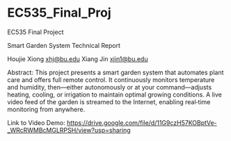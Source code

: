 # EC535_Final_Proj
EC535 Final Project
 
Smart Garden System 
Technical Report


Houjie Xiong xhj@bu.edu
Xiang Jin xjin1@bu.edu



	

Abstract: 
This project presents a smart garden system that automates plant care and offers full remote control. It continuously monitors temperature and humidity, then—either autonomously or at your command—adjusts heating, cooling, or irrigation to maintain optimal growing conditions. A live video feed of the garden is streamed to the Internet, enabling real‑time monitoring from anywhere.


Link to Video Demo: https://drive.google.com/file/d/11G9czH57KOBptVe-_WRcRWMBcMGLRPSH/view?usp=sharing
